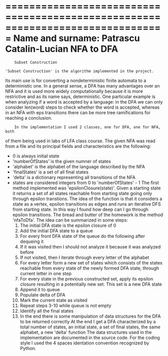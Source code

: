 ===============================================================================
Name and surname: Patrascu Catalin-Lucian
						NFA to DFA
===============================================================================

		Subset Construction

	'Subset Construction' is the algorithm implemented in the project.
Its main use is for converting a nondeterministic finite automata to a
deterministic one. In a general sense, a DFA has many advantages over an NFA
and it is used more widely computationally because it is more restrictive 
and as its name says, deterministic. One particular example is when analyzing 
if a word is accepted by a language: in the DFA we can only consider len(word)
steps to check whether the word is accepted, whereas in an NFA with eps
transitions there can be more tree ramifications for reaching a conclusion. 

        In the implementation I used 2 classes, one for DFA, one for NFA, both
of them being used in labs of LFA class course.
        The given NFA was read from a file and its principal fields and
characteristics are the following: 
* 0 is always initial state
* 'numberOfStates' is the given numner of states
* 'alphabet' is the alphabet of the language described by the NFA
* 'finalStates' is a set of all final states
* 'delta' is a dictionary representing all transitions of the NFA
* states are considered integers from 0 to 'numberOfStates' - 1
	The first method implemented was 'epsilonClosure(state)'.
Given a starting state it returns a set of all states reachable from
starting state going only through epsilon transtions. The idea of the function
is that it considers a state as a vertex, epsilon transitions as edges and 
runs an iterative DFS from starting state. In this way I found how deep can I
go through epsilon transitions.
	The bread and butter of the homework is the method 'nfaToDfa'.
The idea can be summarized in some steps:
    1. The initial DFA state is the epsilon closure of 0
    2. Add the initial DFA state to a queue
    3. For every front DFA state of the queue do the following after dequeing it
    4. If it was visited then I should not analyze it because it was 
    analyzed before
    5. If not visited, then I iterate through every letter of the alphabet
    6. For every letter form a new set of states which consists of the states
    reachable from every state of the newly formed DFA state, through current
    letter in one step
    7. For every state in the previous constructed set, apply its epsilon closure
    resulting in a potentially new set. This set is a new DFA state
    8. Append it to queue
    9. Populate delta of DFA
    10. Mark the current state as visited
    11. Repeat steps 3-10 while queue is not empty 
    12. Identify all the final states 
    13. In the end there is some manipulation of data structures for the DFA
    to be returned correctly
At the end I get a DFA characterized by a total number of states, an initial state,
a set of final states, the same alphabet, a new 'delta' function
The data structures used in the implementation are documented in the source code.
	For the coding style I used the 4 spaces identation convention recognized
by Python.                                     
